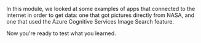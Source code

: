In this module, we looked at some examples of apps that connected to the internet in order to get data: one that got pictures directly from NASA, and one that used the Azure Cognitive Services Image Search feature. 

Now you're ready to test what you learned.
